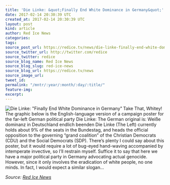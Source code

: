 ```yaml
---
title: 'Die Linke: &quot;Finally End White Dominance in Germany&quot;'
date: 2017-02-14 20:30:39 UTC
created_at: 2017-02-14 20:30:39 UTC
layout: post
kind: article
author: Red Ice News
categories: 
tags: 
source_post_url: https://redice.tv/news/die-linke-finally-end-white-dominance-in-germany
source_twitter_url: http://twitter.com/redice
source_twitter: redice
source_blog_name: Red Ice News
source_blog_slug: red-ice-news
source_blog_url: https://redice.tv/news
source_image_url: 
tweet_id: 
permalink: "/mntr/:year/:month/:day/:title/"
feature-img: 
excerpt: 
---
```

<img align="left" alt='Die Linke: "Finally End White Dominance in Germany"' src="https://rdice.net/a/c/n/17/02142128-die-linke-germany-end-white-dominance.9cd7b47f.jpg"> Take That, Whitey! The graphic below is the English-language version of a campaign poster for the far-left German political party Die Linke: The German original is: Weiße dominanz in Deutschland endlich beenden Die Linke (The Left) currently holds about 9% of the seats in the Bundestag, and heads the official opposition to the governing “grand coalition” of the Christian Democrats (CDU) and the Social Democrats (SDP). There’s plenty I could say about this poster, but it would require a lot of bug-eyed hand-waving accompanied by intemperate invective, so I’ll restrain myself. Suffice it to say that here we have a major political party in Germany advocating actual genocide. However, since it only involves the eradication of white people, no one minds. In fact, I would expect a similar slogan…<div class="">
    <i>Source: <a href="https://redice.tv/news">Red Ice News</a></i>
</div>
